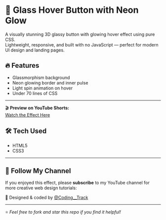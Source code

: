 # 💠 Glass Hover Button with Neon Glow

A visually stunning 3D glassy button with glowing hover effect using pure CSS.  
Lightweight, responsive, and built with no JavaScript — perfect for modern UI design and landing pages.

## 🔥 Features
- Glassmorphism background
- Neon glowing border and inner pulse
- Light spin animation on hover
- Under 70 lines of CSS

---

🎬 **Preview on YouTube Shorts:**  
[Watch the Effect Here](https://youtube.com/shorts/TXRf95iDh-A)

## 🛠️ Tech Used
- HTML5
- CSS3 

---

## 📢 Follow My Channel

If you enjoyed this effect, please **subscribe** to my YouTube channel for more creative web design tutorials:

🎨 Designed & coded by [@Coding__Track](https://youtube.com/@Coding__Track)

---

⭐ _Feel free to fork and star this repo if you find it helpful!_
